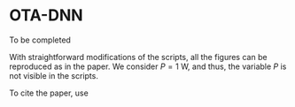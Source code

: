# OTA-DNN
To be completed

With straightforward modifications of the scripts, all the figures can be reproduced as in the paper.
We consider $P=1$ W, and thus, the variable $P$ is not visible in the scripts.

To cite the paper, use
